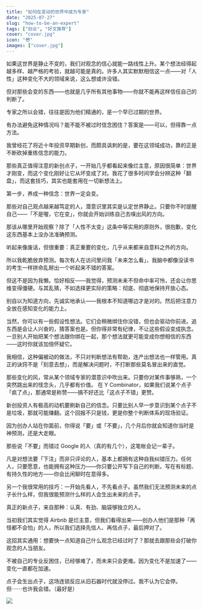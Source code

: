 ```yaml
---
title: "如何在变动的世界中成为专家"
date: "2025-07-27"
slug: "how-to-be-an-expert"
tags: ["创业", "好文推荐"]
cover: "cover.jpg"
icon: "😎"
images: ["cover.jpg"]
---
```

如果这世界是静止不变的，我们对观念的信心就能一路线性上升。某个想法经得起越多样、越严格的考验，就越可能是真的。许多人其实默默相信这一点——对「人性」这种变化不大的领域来说，这么想或许没错。



但对那些会变的东西——也就是几乎所有其他事物——你就不能再这样信任自己的判断了。



专家之所以会错，往往是因为他们精通的，是一个早已过期的世界。



有办法避免这种情况吗？能不能不被过时信念困住？答案是——可以，但得靠一点方法。



我曾经花了将近十年投资早期新创，而颇具讽刺的是，要在这领域成功，靠的正是不断砍掉重练信念的能力。



那些真正值得注意的新创点子，一开始几乎都看起来像烂主意，原因很简单：世界才刚变，而这个变化刚好让它从坏变成了对。我花了很多时间学会分辨这种「翻盘」，而这套技巧，其实也能套用在一切新想法上。



第一步，养成一种信念：世界一定会变。



那些对自己观点越来越笃定的人，潜意识里其实是认定世界静止。只要你不时提醒自己——「不是喔，它在变」，你就会开始训练自己去嗅出风的方向。



那该从哪里开始观察？除了「人性不太变」这条中等实用的原则外，很抱歉，变化这东西基本上没办法准确预测。



听起来像废话，但很重要：真正重要的变化，几乎从来都来自意料之外的方向。



所以我乾脆放弃预测。每次有人在访问里问我「未来怎么看」，我脑中都像没读书的考生一样拼命乱掰出一个听起来不错的答案。



但这不是因为我懒。恰好相反——我觉得，预测未来不但命中率可怜，还会让你思维变得僵硬。与其乱猜，不如选择更实际的策略：彻底、彻底地保持开放心态。



别自以为知道方向，先诚实地承认——我根本不知道哪边才是对的。然后把注意力全放在感知变化的能力上。



当然，你可以有一些假设性想法。它们会稍微绑住你没错，但也会驱动你前进。追东西是会让人兴奋的，猜答案也是。但你得非常有纪律，不让这些假设变成执念。
一旦别人开始把某个想法跟你绑在一起，那个想法就更可能变成你想相信的东西——这时你就该加倍怀疑它。



我相信，这种偏被动的做法，不只对判断想法有帮助，连产出想法也一样管用。真正的诀窍不是「刻意去想」，而是解决问题时，不打断那些莫名冒出来的直觉。



那些变化的风，常从某个领域专家的潜意识中吹出来。只要你对某件事够熟，一个突然跳出来的怪念头，几乎都有价值。
在 Y Combinator，如果我们说某个点子「疯了点」，那通常是称赞——搞不好还比「这点子不错」更赞。



新创投资人有极高的动机要刷新自己的信念。只要比别人早一步意识到某个点子不是垃圾，那就可能赚翻。这个回报不只是钱，更是你整个判断体系的现场验证。



因为创办人站在你面前，你得说「要」或「不要」，几个月后你就会知道你当时是神预测，还是大走眼。



那些说「不要」而错过 Google 的人（真的有几个），这笔帐会记一辈子。



凡是对想法要「下注」而非只评论的人，基本上都拥有这种自我纠错压力。任何人，只要愿意，也能拥有这种压力——你只要公开写下自己的判断。写在有标题、有持久性的地方——你会比闲聊时在意得多。



另一个我很常用的技巧：一开始先看人，不先看点子。虽然我们无法预测未来的点子长什么样，但我很能预测什么样的人会生出未来的点子。



真正的新点子，来自那种：认真、有劲、脑袋够独立的人。



当初我们其实觉得 Airbnb 是烂主意，但我们看得出来——创办人他们是那种「再怪都不会怕」的人，所以我们选择先信人、再信点子，最后押对了。



这招其实通用：想要快一点知道自己什么观念已经过时了？那就去跟那些会打破你观念的人当朋友。



不被自己的专业反困住，已经够难了，而未来只会更难。因为变化不是加速了——变化一直都在加速。



点子会生出点子，这场连锁反应从旧石器时代就没停过。我不认为它会停。
但⋯⋯也许我会错。（最好是）




![](https://prod-files-secure.s3.us-west-2.amazonaws.com/112d0858-5090-4d34-a606-b75eb8d65fd2/46476355-9cf3-4e99-9b7a-3531bc426380/1000202064.png?X-Amz-Algorithm=AWS4-HMAC-SHA256&X-Amz-Content-Sha256=UNSIGNED-PAYLOAD&X-Amz-Credential=ASIAZI2LB466XATRH5IJ%2F20250929%2Fus-west-2%2Fs3%2Faws4_request&X-Amz-Date=20250929T010107Z&X-Amz-Expires=3600&X-Amz-Security-Token=IQoJb3JpZ2luX2VjEEEaCXVzLXdlc3QtMiJIMEYCIQC13w695IEU%2F%2FgqMNvRJBSCKyp9AJcjstRfPTUgCE8VWgIhAI3UDkdLfCM5bMYWgml%2Fu79j4ucTqgmk6E%2B2vXgVizyUKogECMr%2F%2F%2F%2F%2F%2F%2F%2F%2F%2FwEQABoMNjM3NDIzMTgzODA1IgwqYbXTu464cEF095wq3AMCWKfIcP1VLKYM%2F4QZV5dnDPAL0ohE%2Bo2C%2FlVQDb%2FH%2B4kvtReB29sqkWcohYC%2FCriEEM5bqgwLVNvSvXfA4RN133B4eG%2Fkb1wrXzpl3rel%2BcRLR7n9QJdt5pSeHSO6SWDhfISikQK0R9zJIMPkzSMm27O45nNk2vtfLDYgEBARd3Rs2ZWqa1jd%2FEJHRJRdsFb99MBvF0BiqDtzgDUzDrXSREOzi9ZNWob%2B66V9eayIePhoUZPeyXheXjwXX6OBfPgflr58WmbE5xsxatugmomhatkgtOg4NwTen8%2B8mHMaJgRskpXDec53v%2FI0iPBgCR1%2B3M0XbJQ3Bql1jA116Kb5iG7fsijgAo9EbsPLNkq0cCP9jX%2BiPc5Vmj30iQPmf2MEo2jmI1SFQ1lNFFchpLzzTLZNB7ED46yA%2FY7ilX1zbiqAGTpB0sDDU3fDLgk7n1fmRZl6wOVvPWbei9NCC%2BvZZcqXJ6hYsoq%2BHiu1t3dZXCyi5FAFgHjYIZDcSiS%2B8N1fjK%2Fkn8p0NM4EUGFCNJen2KUzvMzdvW51%2BzSsEIVM5saDwnYcL5GDInn1ceQUVdL4Pdlbr%2BFokqKm2DHD5%2FbU5cm7vBpwI1jntTJMjXre2CNzGEniz83fwweyQTCNq%2BfGBjqkAWVDee9JNCvtTWbMRf6%2Fi7G3Dk2pI4C419Q5LxELRxivVZ4dn1Qa3BQOci78KMeXPjeiKH3nzHI8R3HZG5lKfR8cPjchsVrfintXcSuGWMCrmo2zpKbU%2BwMg7tllXXiKnow2n285XscGrxaLHTFMpyx7Pk01z9UbETXa4Yd08D5DeswBjyP%2B0shyTWH4SqL7I6jABHLxoIb%2FL8VsWbmeKjOuUOB3&X-Amz-Signature=715b10205c10b81b866a8817c13162629d3c8794ce0218c1084ab61833412d94&X-Amz-SignedHeaders=host&x-amz-checksum-mode=ENABLED&x-id=GetObject)

